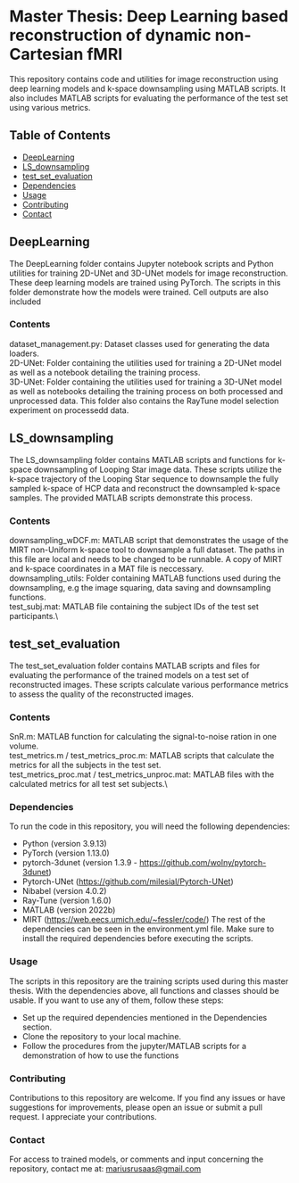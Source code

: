 
# Master Thesis: Deep Learning based reconstruction of dynamic non-Cartesian fMRI
This repository contains code and utilities for image reconstruction using deep learning models and k-space downsampling using MATLAB scripts. It also includes MATLAB scripts for evaluating the performance of the test set using various metrics.

## Table of Contents
- [DeepLearning](#deeplearning)
- [LS_downsampling](#ls_downsampling)
- [test_set_evaluation](#test_set_evaluation)
- [Dependencies](#dependencies)
- [Usage](#usage)
- [Contributing](#contributing)
- [Contact](#contact)

## DeepLearning
The DeepLearning folder contains Jupyter notebook scripts and Python utilities for training 2D-UNet and 3D-UNet models for image reconstruction. These deep learning models are trained using PyTorch. The scripts in this folder demonstrate how the models were trained. Cell outputs are also included

### Contents
dataset_management.py: Dataset classes used for generating the data loaders.\
2D-UNet: Folder containing the utilities used for training a 2D-UNet model as well as a notebook detailing the training process.\
3D-UNet: Folder containing the utilities used for training a 3D-UNet model as well as notebooks detailing the training process on both processed and unprocessed data. This folder also contains the RayTune model selection experiment on processedd data. 

## LS_downsampling
The LS_downsampling folder contains MATLAB scripts and functions for k-space downsampling of Looping Star image data. These scripts utilize the k-space trajectory of the Looping Star sequence to downsample the fully sampled k-space of HCP data and reconstruct the downsampled k-space samples. The provided MATLAB scripts demonstrate this process.

### Contents
downsampling_wDCF.m: MATLAB script that demonstrates the usage of the MIRT non-Uniform k-space tool to downsample a full dataset. The paths in this file are local and needs to be changed to be runnable. A copy of MIRT and k-space coordinates in a MAT file is neccessary.\
downsampling_utils: Folder containing MATLAB functions used during the downsampling, e.g the image squaring, data saving and downsampling functions.\
test_subj.mat: MATLAB file containing the subject IDs of the test set participants.\

## test_set_evaluation
The test_set_evaluation folder contains MATLAB scripts and files for evaluating the performance of the trained models on a test set of reconstructed images. These scripts calculate various performance metrics to assess the quality of the reconstructed images.

### Contents
SnR.m: MATLAB function for calculating the signal-to-noise ration in one volume.\
test_metrics.m / test_metrics_proc.m: MATLAB scripts that calculate the metrics for all the subjects in the test set.\
test_metrics_proc.mat / test_metrics_unproc.mat: MATLAB files with the calculated metrics for all test set subjects.\

### Dependencies
To run the code in this repository, you will need the following dependencies:

- Python (version 3.9.13)
- PyTorch (version 1.13.0)
- pytorch-3dunet (version 1.3.9 - https://github.com/wolny/pytorch-3dunet)
- Pytorch-UNet (https://github.com/milesial/Pytorch-UNet)
- Nibabel (version 4.0.2)
- Ray-Tune (version 1.6.0)
- MATLAB (version 2022b)
- MIRT (https://web.eecs.umich.edu/~fessler/code/)
The rest of the dependencies can be seen in the environment.yml file. Make sure to install the required dependencies before executing the scripts.

### Usage
The scripts in this repository are the training scripts used during this master thesis. With the dependencies above, all functions and classes should be usable. If you want to use any of them, follow these steps:

- Set up the required dependencies mentioned in the Dependencies section.
- Clone the repository to your local machine.
- Follow the procedures from the jupyter/MATLAB scripts for a demonstration of how to use the functions

### Contributing
Contributions to this repository are welcome. If you find any issues or have suggestions for improvements, please open an issue or submit a pull request. I appreciate your contributions.

### Contact
For access to trained models, or comments and input concerning the repository, contact me at: mariusrusaas@gmail.com
